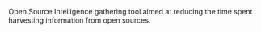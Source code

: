 Open Source Intelligence gathering tool aimed at reducing the time spent harvesting information from open sources.

